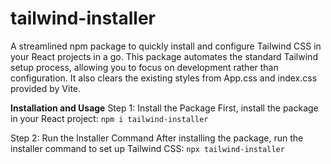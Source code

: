 # tailwind-installer
A streamlined npm package to quickly install and configure Tailwind CSS in your React projects in a go. This package automates the standard Tailwind setup process, allowing you to focus on development rather than configuration. It also clears the existing styles from App.css and index.css provided by Vite.

**Installation and Usage**
Step 1: Install the Package
First, install the package in your React project:
`npm i tailwind-installer`

Step 2: Run the Installer Command
After installing the package, run the installer command to set up Tailwind CSS:
`npx tailwind-installer`

